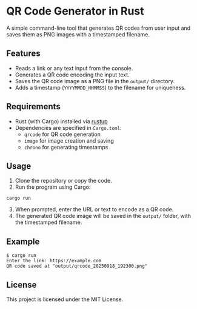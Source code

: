 # QR Code Generator in Rust

A simple command-line tool that generates QR codes from user input and saves them as PNG images with a timestamped filename.

## Features

- Reads a link or any text input from the console.
- Generates a QR code encoding the input text.
- Saves the QR code image as a PNG file in the `output/` directory.
- Adds a timestamp (`YYYYMMDD_HHMMSS`) to the filename for uniqueness.

## Requirements

- Rust (with Cargo) installed via [rustup](https://rustup.rs/)
- Dependencies are specified in `Cargo.toml`:
  - `qrcode` for QR code generation
  - `image` for image creation and saving
  - `chrono` for generating timestamps

## Usage

1. Clone the repository or copy the code.
2. Run the program using Cargo:

```
cargo run
```

3. When prompted, enter the URL or text to encode as a QR code.
4. The generated QR code image will be saved in the `output/` folder, with the timestamped filename.

## Example

```
$ cargo run
Enter the link: https://example.com
QR code saved at "output/qrcode_20250918_192300.png"
```

## License

This project is licensed under the MIT License.